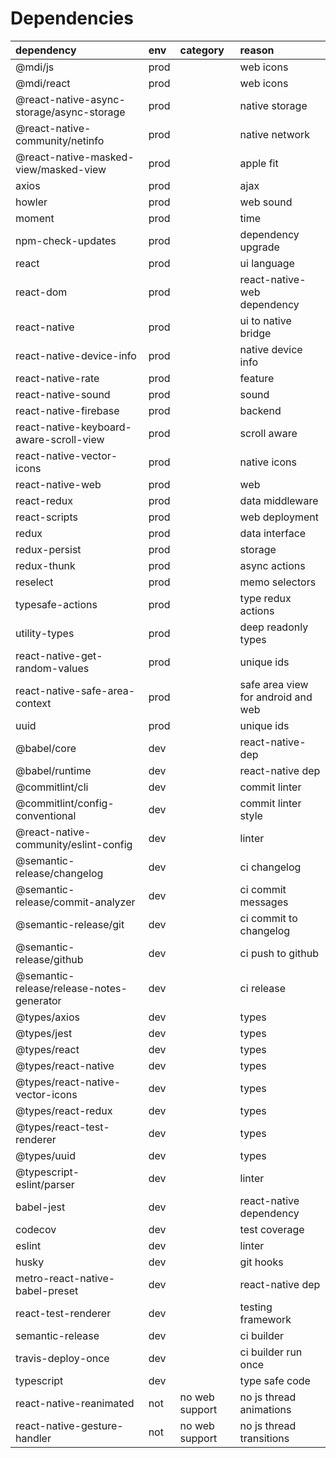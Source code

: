 # Dependencies

| dependency                                | env  | category       | reason                             |
| :---------------------------------------- | :--- | :------------- | :--------------------------------- |
| @mdi/js                                   | prod |                | web icons                          |
| @mdi/react                                | prod |                | web icons                          |
| @react-native-async-storage/async-storage | prod |                | native storage                     |
| @react-native-community/netinfo           | prod |                | native network                     |
| @react-native-masked-view/masked-view     | prod |                | apple fit                          |
| axios                                     | prod |                | ajax                               |
| howler                                    | prod |                | web sound                          |
| moment                                    | prod |                | time                               |
| npm-check-updates                         | prod |                | dependency upgrade                 |
| react                                     | prod |                | ui language                        |
| react-dom                                 | prod |                | react-native-web dependency        |
| react-native                              | prod |                | ui to native bridge                |
| react-native-device-info                  | prod |                | native device info                 |
| react-native-rate                         | prod |                | feature                            |
| react-native-sound                        | prod |                | sound                              |
| react-native-firebase                     | prod |                | backend                            |
| react-native-keyboard-aware-scroll-view   | prod |                | scroll aware                       |
| react-native-vector-icons                 | prod |                | native icons                       |
| react-native-web                          | prod |                | web                                |
| react-redux                               | prod |                | data middleware                    |
| react-scripts                             | prod |                | web deployment                     |
| redux                                     | prod |                | data interface                     |
| redux-persist                             | prod |                | storage                            |
| redux-thunk                               | prod |                | async actions                      |
| reselect                                  | prod |                | memo selectors                     |
| typesafe-actions                          | prod |                | type redux actions                 |
| utility-types                             | prod |                | deep readonly types                |
| react-native-get-random-values            | prod |                | unique ids                         |
| react-native-safe-area-context            | prod |                | safe area view for android and web |
| uuid                                      | prod |                | unique ids                         |
| @babel/core                               | dev  |                | react-native-dep                   |
| @babel/runtime                            | dev  |                | react-native dep                   |
| @commitlint/cli                           | dev  |                | commit linter                      |
| @commitlint/config-conventional           | dev  |                | commit linter style                |
| @react-native-community/eslint-config     | dev  |                | linter                             |
| @semantic-release/changelog               | dev  |                | ci changelog                       |
| @semantic-release/commit-analyzer         | dev  |                | ci commit messages                 |
| @semantic-release/git                     | dev  |                | ci commit to changelog             |
| @semantic-release/github                  | dev  |                | ci push to github                  |
| @semantic-release/release-notes-generator | dev  |                | ci release                         |
| @types/axios                              | dev  |                | types                              |
| @types/jest                               | dev  |                | types                              |
| @types/react                              | dev  |                | types                              |
| @types/react-native                       | dev  |                | types                              |
| @types/react-native-vector-icons          | dev  |                | types                              |
| @types/react-redux                        | dev  |                | types                              |
| @types/react-test-renderer                | dev  |                | types                              |
| @types/uuid                               | dev  |                | types                              |
| @typescript-eslint/parser                 | dev  |                | linter                             |
| babel-jest                                | dev  |                | react-native dependency            |
| codecov                                   | dev  |                | test coverage                      |
| eslint                                    | dev  |                | linter                             |
| husky                                     | dev  |                | git hooks                          |
| metro-react-native-babel-preset           | dev  |                | react-native dep                   |
| react-test-renderer                       | dev  |                | testing framework                  |
| semantic-release                          | dev  |                | ci builder                         |
| travis-deploy-once                        | dev  |                | ci builder run once                |
| typescript                                | dev  |                | type safe code                     |
| react-native-reanimated                   | not  | no web support | no js thread animations            |
| react-native-gesture-handler              | not  | no web support | no js thread transitions           |
